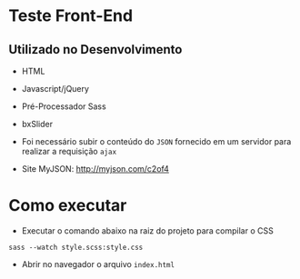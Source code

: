 # Teste Front-End

## Utilizado no Desenvolvimento

* HTML
* Javascript/jQuery
* Pré-Processador Sass
* bxSlider

* Foi necessário subir o conteúdo do `JSON` fornecido em um servidor para realizar a requisição `ajax`
* Site MyJSON: http://myjson.com/c2of4

# Como executar

* Executar o comando abaixo na raiz do projeto para compilar o CSS

```
sass --watch style.scss:style.css
```

* Abrir no navegador o arquivo `index.html`
